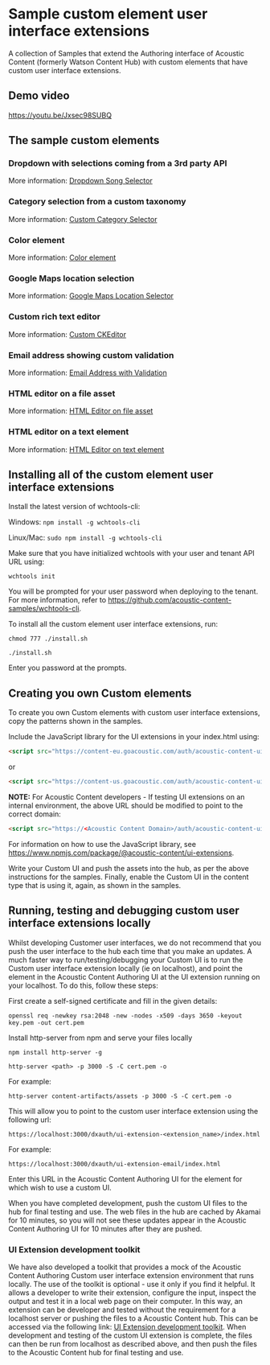 # Sample custom element user interface extensions

A collection of Samples that extend the Authoring interface of Acoustic Content (formerly Watson Content Hub) with custom elements that have custom user interface extensions.

## Demo video

https://youtu.be/Jxsec98SUBQ

## The sample custom elements

### Dropdown with selections coming from a 3rd party API

More information: [Dropdown Song Selector](sample-ui-extension-dropdown)

### Category selection from a custom taxonomy

More information: [Custom Category Selector](sample-ui-extension-category)

### Color element

More information: [Color element](sample-ui-extension-colorpicker)

### Google Maps location selection

More information: [Google Maps Location Selector](sample-ui-extension-map)

### Custom rich text editor

More information: [Custom CKEditor](sample-ui-extension-rte)

### Email address showing custom validation

More information: [Email Address with Validation](sample-ui-extension-email)

### HTML editor on a file asset

More information: [HTML Editor on file asset](sample-ui-extension-htmleditorv2)

### HTML editor on a text element

More information: [HTML Editor on text element](sample-ui-extension-htmleditorv1)

## Installing all of the custom element user interface extensions

Install the latest version of wchtools-cli:

Windows: ```npm install -g wchtools-cli ```

Linux/Mac: ```sudo npm install -g wchtools-cli```

Make sure that you have initialized wchtools with your user and tenant API URL using:

```wchtools init```

You will be prompted for your user password when deploying to the tenant. For more information, refer to https://github.com/acoustic-content-samples/wchtools-cli.

To install all the custom element user interface extensions, run:

```chmod 777 ./install.sh```

```./install.sh```

Enter you password at the prompts.

## Creating you own Custom elements

To create you own Custom elements with custom user interface extensions, copy the patterns shown in the samples.

Include the JavaScript library for the UI extensions in your index.html using:

```html
<script src="https://content-eu.goacoustic.com/auth/acoustic-content-ui-extensions.js"></script>
```

or

```html
<script src="https://content-us.goacoustic.com/auth/acoustic-content-ui-extensions.js"></script>
```

**NOTE:** For Acoustic Content developers - If testing UI extensions on an internal environment, the above URL should be modified to point to the correct domain:

```html
<script src="https://<Acoustic Content Domain>/auth/acoustic-content-ui-extensions.js"></script>
```

For information on how to use the JavaScript library, see https://www.npmjs.com/package/@acoustic-content/ui-extensions.

Write your Custom UI and push the assets into the hub, as per the above instructions for the samples. Finally,
enable the Custom UI in the content type that is using it, again, as shown in the samples.

## Running, testing and debugging custom user interface extensions locally

Whilst developing Customer user interfaces, we do not recommend that you push the user interface to the hub each time that you make an updates. A much faster way to run/testing/debugging your Custom UI is to run the Custom user interface extension locally (ie on localhost), and point the element in the Acoustic Content Authoring UI at the UI extension running on your localhost. To do this, follow these steps:

First create a self-signed certificate and fill in the given details:

```openssl req -newkey rsa:2048 -new -nodes -x509 -days 3650 -keyout key.pem -out cert.pem```

Install http-server from npm and serve your files locally

```npm install http-server -g```

```http-server <path> -p 3000 -S -C cert.pem -o```

For example:

```http-server content-artifacts/assets -p 3000 -S -C cert.pem -o```

This will allow you to point to the custom user interface extension using the following url:

```https://localhost:3000/dxauth/ui-extension-<extension_name>/index.html```

For example:

```https://localhost:3000/dxauth/ui-extension-email/index.html```

Enter this URL in the Acoustic Content Authoring UI for the element for which wish to use a custom UI.

When you have completed development, push the custom UI files to the hub for final testing and use. The web files in the hub are cached by Akamai for 10 minutes, so you will not see these updates appear in the Acoustic Content Authoring UI for 10 minutes after they are pushed.

### UI Extension development toolkit

We have also developed a toolkit that provides a mock of the Acoustic Content Authoring Custom user interface extension environment that runs locally. The use of the toolkit is optional - use it only if you find it helpful. It allows a developer to write their extension, configure the input, inspect the output and test it in a local web page on their computer. In this way, an extension can be developer and tested without the requirement for a localhost server or pushing the files to a Acoustic Content hub. This can be accessed via the following link: [UI Extension development toolkit](ui-extensions-dev-toolkit). When development and testing of the custom UI extension is complete, the files can then be run from localhost as described above, and then push the files to the Acoustic Content hub for final testing and use.

